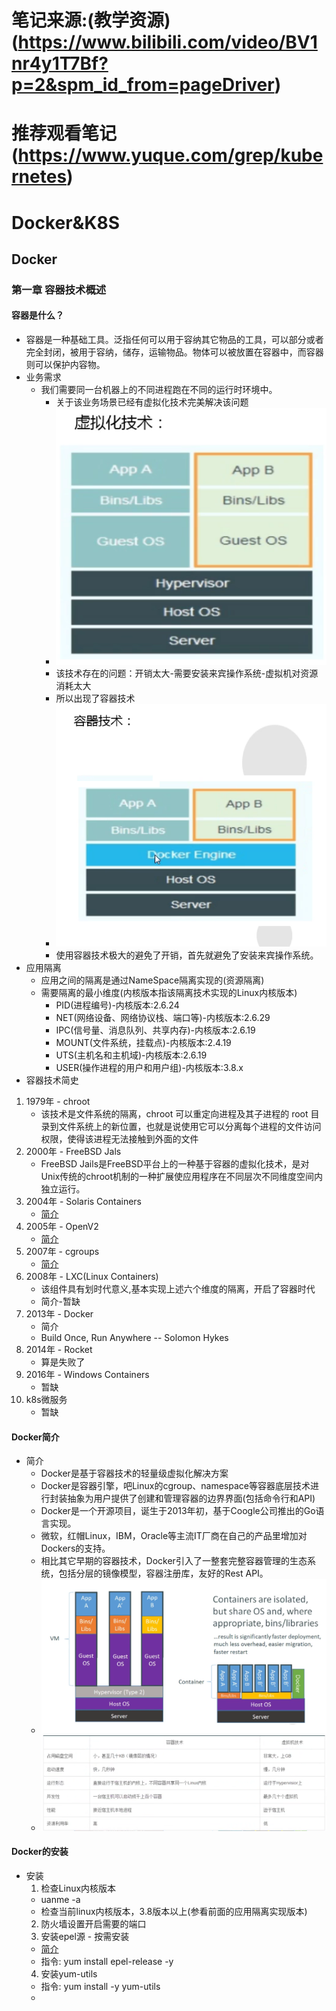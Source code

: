# 笔记来源:(教学资源)(https://www.bilibili.com/video/BV1nr4y1T7Bf?p=2&spm_id_from=pageDriver)
# 推荐观看笔记(https://www.yuque.com/grep/kubernetes)
# Docker&K8S
## Docker
### 第一章 容器技术概述
#### 容器是什么？
- 容器是一种基础工具。泛指任何可以用于容纳其它物品的工具，可以部分或者完全封闭，被用于容纳，储存，运输物品。物体可以被放置在容器中，而容器则可以保护内容物。
- 业务需求
  - 我们需要同一台机器上的不同进程跑在不同的运行时环境中。
    - 关于该业务场景已经有虚拟化技术完美解决该问题
    - ![虚拟化技术](images/001.png)
    - 该技术存在的问题：开销太大-需要安装来宾操作系统-虚拟机对资源消耗太大
    - 所以出现了容器技术
    - ![容器技术](images/002.png)
    - 使用容器技术极大的避免了开销，首先就避免了安装来宾操作系统。
- 应用隔离
  - 应用之间的隔离是通过NameSpace隔离实现的(资源隔离)
  - 需要隔离的最小维度(内核版本指该隔离技术实现的Linux内核版本)
    - PID(进程编号)-内核版本:2.6.24
    - NET(网络设备、网络协议栈、端口等)-内核版本:2.6.29
    - IPC(信号量、消息队列、共享内存)-内核版本:2.6.19
    - MOUNT(文件系统，挂载点)-内核版本:2.4.19
    - UTS(主机名和主机域)-内核版本:2.6.19
    - USER(操作进程的用户和用户组)-内核版本:3.8.x
- 容器技术简史
1. 1979年 - chroot
   - 该技术是文件系统的隔离，chroot 可以重定向进程及其子进程的 root 目录到文件系统上的新位置，也就是说使用它可以分离每个进程的文件访问权限，使得该进程无法接触到外面的文件
2. 2000年 - FreeBSD Jals
   - FreeBSD Jails是FreeBSD平台上的一种基于容器的虚拟化技术，是对Unix传统的chroot机制的一种扩展使应用程序在不同层次不同维度空间内独立运行。
3. 2004年 - Solaris Containers
   - [简介](https://www.cnblogs.com/lisperl/archive/2012/05/07/2487367.html)
4. 2005年 - OpenV2
   - [简介](https://baike.baidu.com/item/OpenVZ/3270542)
5. 2007年 - cgroups
   - [简介](https://baike.baidu.com/item/cgroup/4988200)
6. 2008年 - LXC(Linux Containers)
   - 该组件具有划时代意义,基本实现上述六个维度的隔离，开启了容器时代
   - 简介-暂缺
7. 2013年 - Docker
   - 简介
   - Build Once, Run Anywhere -- Solomon Hykes
8. 2014年 - Rocket
   - 算是失败了
9.  2016年 - Windows Containers
    - 暂缺
10. k8s微服务
    - 暂缺
#### Docker简介
- 简介
  - Docker是基于容器技术的轻量级虚拟化解决方案
  - Docker是容器引擎，吧Linux的cgroup、namespace等容器底层技术进行封装抽象为用户提供了创建和管理容器的边界界面(包括命令行和API)
  - Docker是一个开源项目，诞生于2013年初，基于Coogle公司推出的Go语言实现。
  - 微软，红帽Linux，IBM，Oracle等主流IT厂商在自己的产品里增加对Dockers的支持。
  - 相比其它早期的容器技术，Docker引入了一整套完整容器管理的生态系统，包括分层的镜像模型，容器注册库，友好的Rest API。
  - ![Docker与虚拟机技术的结构对比](images/003.png)
  - ![Docker与虚拟机技术的优缺点对比](images/004.png)
#### Docker的安装
- 安装
  1. 检查Linux内核版本
    - uanme -a
    - 检查当前linux内核版本，3.8版本以上(参看前面的应用隔离实现版本)
  2. 防火墙设置开启需要的端口
  3. 安装epel源 - 按需安装
    - [简介](https://www.cnblogs.com/fps2tao/p/7580188.html)
    - 指令: yum install epel-release -y
  4. 安装yum-utils
    - 指令: yum install -y yum-utils
    - 